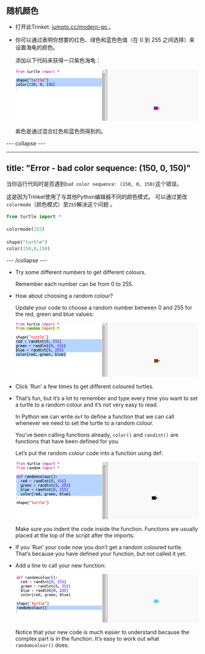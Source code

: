 ## 随机颜色

+ 打开此Trinket: <a href="http://jumpto.cc/modern-go" target="_blank"> jumpto.cc/modern-go </a>。

+ 你可以通过表明你想要的红色、绿色和蓝色色值（在 0 到 255 之间选择）来设置海龟的颜色。
    
    添加以下代码来获得一只紫色海龟：
    
    ![screenshot](images/modern-purple.png)
    
    紫色是通过混合红色和蓝色而得到的。

\--- collapse \---

* * *

## title: "Error - bad color sequence: (150, 0, 150)"

当你运行代码时是否遇到`bad color sequence: (150, 0, 150)`这个错误。

这是因为Trinket使用了与其他Python编辑器不同的颜色模式。 可以通过更改`colormode`（颜色模式）至` 255 `解决这个问题 。

```python
from turtle import *

colormode(255)

shape("turtle")
color(150,0,150)
```

\--- /collapse \---

+ Try some different numbers to get different colours.
    
    Remember each number can be from 0 to 255.

+ How about choosing a random colour?
    
    Update your code to choose a random number between 0 and 255 for the red, green and blue values:
    
    ![screenshot](images/modern-random-colour.png)

+ Click ‘Run’ a few times to get different coloured turtles.

+ That’s fun, but it’s a lot to remember and type every time you want to set a turtle to a random colour and it’s not very easy to read.
    
    In Python we can write `def` to define a function that we can call whenever we need to set the turtle to a random colour.
    
    You’ve been calling functions already, `color()` and `randint()` are functions that have been defined for you.
    
    Let’s put the random colour code into a function using def:
    
    ![screenshot](images/modern-colour-function.png)
    
    Make sure you indent the code inside the function. Functions are usually placed at the top of the script after the imports.

+ If you ‘Run’ your code now you don’t get a random coloured turtle. That’s because you have defined your function, but not called it yet.

+ Add a line to call your new function:
    
    ![screenshot](images/modern-call-colour.png)
    
    Notice that your new code is much easier to understand because the complex part is in the function. It’s easy to work out what `randomcolour()` does.